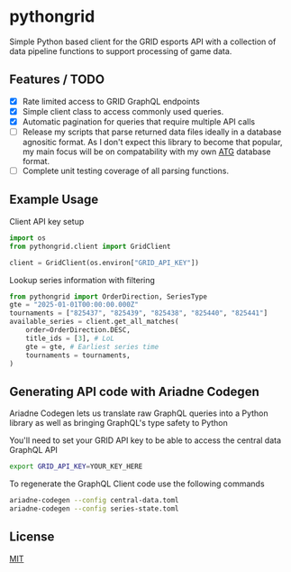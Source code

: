 # pythongrid
Simple Python based client for the GRID esports API with a collection of data pipeline functions to support processing of game data.

## Features / TODO
- [x] Rate limited access to GRID GraphQL endpoints
- [x] Simple client class to access commonly used queries.
- [x] Automatic pagination for queries that require multiple API calls
- [ ] Release my scripts that parse returned data files ideally in a database agnositic format. As I don't expect this library to become that popular, my main focus will be on compatability with my own [ATG](https://github.com/Allan-Cao/ATG) database format.
- [ ] Complete unit testing coverage of all parsing functions.

## Example Usage

Client API key setup

```python
import os
from pythongrid.client import GridClient

client = GridClient(os.environ["GRID_API_KEY"])
```

Lookup series information with filtering
```python
from pythongrid import OrderDirection, SeriesType
gte = "2025-01-01T00:00:00.000Z"
tournaments = ["825437", "825439", "825438", "825440", "825441"]
available_series = client.get_all_matches(
    order=OrderDirection.DESC,
    title_ids = [3], # LoL
    gte = gte, # Earliest series time
    tournaments = tournaments,
)
```

## Generating API code with Ariadne Codegen
Ariadne Codegen lets us translate raw GraphQL queries into a Python library as well as bringing GraphQL's type safety to Python

You'll need to set your GRID API key to be able to access the central data GraphQL API
```bash
export GRID_API_KEY=YOUR_KEY_HERE
```

To regenerate the GraphQL Client code use the following commands
```bash
ariadne-codegen --config central-data.toml
ariadne-codegen --config series-state.toml
```

## License

[MIT](https://choosealicense.com/licenses/mit/)
